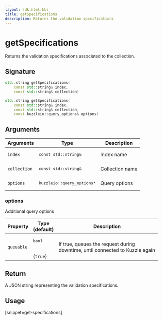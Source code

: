 ```yaml
---
layout: sdk.html.hbs
title: getSpecifications
description: Returns the validation specifications
---
```


# getSpecifications

Returns the validation specifications associated to the collection.

## Signature

```cpp
std::string getSpecifications(
    const std::string& index, 
    const std::string& collection)

std::string getSpecifications(
    const std::string& index, 
    const std::string& collection, 
    const kuzzleio::query_options& options)
```

## Arguments

| Arguments    | Type    | Description |
|--------------|---------|-------------|
| `index` | <pre>const std::string&</pre> | Index name    | 
| `collection` | <pre>const std::string&</pre> | Collection name    |
| `options` | <pre>kuzzleio::query_options\*</pre> | Query options    | 

### options

Additional query options

| Property     | Type<br/>(default)    | Description        |
| ---------- | ------- | --------------------------------- | 
| `queuable` | <pre>bool</pre><br/>(`true`) | If true, queues the request during downtime, until connected to Kuzzle again |

## Return

A JSON string representing the validation specifications.

## Usage

[snippet=get-specifications]
